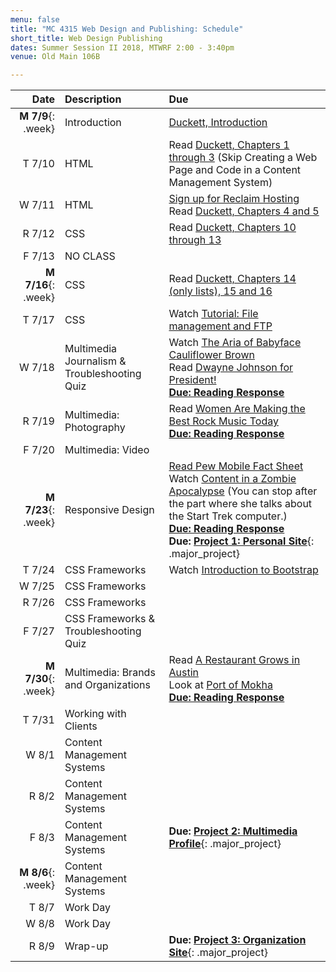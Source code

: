 ```yaml
---
menu: false
title: "MC 4315 Web Design and Publishing: Schedule"
short_title: Web Design Publishing
dates: Summer Session II 2018, MTWRF 2:00 - 3:40pm
venue: Old Main 106B

---
```


Date | Description | Due
---: | :----------- | :---
__M  7/9__{: .week} | Introduction | [Duckett, Introduction](https://ebookcentral-proquest-com.libproxy.txstate.edu/lib/txstate/detail.action?docID=817871)
T 7/10 | HTML | Read [Duckett, Chapters 1 through 3](https://ebookcentral-proquest-com.libproxy.txstate.edu/lib/txstate/detail.action?docID=817871) (Skip Creating a Web Page and Code in a Content Management System)
W 7/11 | HTML | [Sign up for Reclaim Hosting](/resources/instructions_reclaim_hosting.html) <br /> Read [Duckett, Chapters 4 and 5](https://ebookcentral-proquest-com.libproxy.txstate.edu/lib/txstate/detail.action?docID=817871) <!-- NEXT TIME ADD CHAPTER * -->
R 7/12 | CSS | Read [Duckett, Chapters 10 through 13](https://ebookcentral-proquest-com.libproxy.txstate.edu/lib/txstate/detail.action?docID=817871)
F 7/13 | NO CLASS |
__M 7/16__{: .week} | CSS | Read [Duckett, Chapters 14 (only lists), 15 and 16](https://ebookcentral-proquest-com.libproxy.txstate.edu/lib/txstate/detail.action?docID=817871)
T 7/17 | CSS | Watch [Tutorial: File management and FTP](https://www.youtube.com/watch?v=IAa-iFZuat8)
W 7/18 | Multimedia Journalism &amp; <br /> Troubleshooting Quiz | Watch [The Aria of Babyface Cauliflower Brown](https://www.youtube.com/watch?v=ULhejU7K7DQ) <br /> Read [Dwayne Johnson for President!](https://www.gq.com/story/dwayne-johnson-for-president-cover?src=longreads) <br />__[Due: Reading Response](/assignments/general/reading_response_short.html)__
R 7/19 | Multimedia: Photography | Read [Women Are Making the Best Rock Music Today](https://www.nytimes.com/interactive/2017/09/05/arts/music/25-women-making-best-rock-music-today.html#snail-mail-quote) <br />__[Due: Reading Response](/assignments/general/reading_response_short.html)__
F 7/20 | Multimedia: Video |
__M 7/23__{: .week} | Responsive Design | [Read Pew Mobile Fact Sheet](http://www.pewinternet.org/fact-sheet/mobile/) <br /> Watch [Content in a Zombie Apocalypse](https://vimeo.com/167935340) (You can stop after the part where she talks about the Start Trek computer.) <br />__[Due: Reading Response](/assignments/general/reading_response_short.html)__ <br /> __Due: [Project 1: Personal Site](/assignments/web_design_publishing/web_design_publishing_personal_site.html)__{: .major_project}
T 7/24 | CSS Frameworks | Watch [Introduction to Bootstrap](https://www.youtube.com/watch?v=-cX3IQA0-p4)
W 7/25 | CSS Frameworks |
R 7/26 | CSS Frameworks |
F 7/27 | CSS Frameworks &amp; <br /> Troubleshooting Quiz |
__M 7/30__{: .week} | Multimedia: Brands and Organizations | Read [A Restaurant Grows in Austin](https://paidpost.nytimes.com/hennessy/a-restaurant-grows-in-austin.html) <br /> Look at [Port of Mokha](http://www.portofmokha.com) <br />__[Due: Reading Response](/assignments/general/reading_response_short.html)__
T 7/31 | Working with Clients |
W 8/1 | Content Management Systems |
R 8/2 | Content Management Systems |
F 8/3 | Content Management Systems | __Due: [Project 2: Multimedia Profile](/assignments/web_design_publishing/web_design_publishing_multimedia_profile.html)__{: .major_project}
__M 8/6__{: .week} | Content Management Systems |
T 8/7 | Work Day |
W 8/8 | Work Day |
R 8/9 | Wrap-up | __Due: [Project 3: Organization Site](/assignments/web_design_publishing/web_design_publishing_organization_site.html)__{: .major_project}



<!--

W 1/17 | Introduction |
M 1/22 | Introduction| [Sign up for Reclaim Hosting](/resources/instructions_reclaim_hosting.html) <br /> Read [How the Internet Works](http://www.rookiemag.com/2016/11/how-internet-works/)
W 1/24 | HTML |  Read [HTML Dog Beginner HTML Tutorials, Getting Started through Putting It All Together](http://htmldog.com/guides/html/beginner/)
M 1/29 | HTML | Read [A Game of Shark and Minnow](http://www.nytimes.com/newsgraphics/2013/10/27/south-china-sea/) <br /> __[Reading Response](/assignments/general/reading_response.html)__
W 1/31 | CSS | __[Project 1: Basic Site (Phase 1)](/assignments/web_design_publishing/web_design_publishing_personal_portfolio.html)__{: .major_project} <br />Read [HTML Dog CSS Tutorials, all beginner tutorials](http://www.htmldog.com/guides/css/)
M 2/5 | CSS |
W 2/7 | CSS | Read [HTML Dog CSS Tutorials, Class and ID Slelectors, Grouping and Nesting, Specificity and Display](http://www.htmldog.com/guides/css/) <br /> __[Documentation Exercise](/assignments/general/documentation_exercise.html)__
M 2/12 | Multimedia | Read [How Do Families Around the World Spend Their Vacations](https://www.nytimes.com/interactive/2017/09/21/magazine/voyages-issue-photographs-family-vacations-around-world.html) <br /> __[Reading Response](/assignments/general/reading_response.html)__
W 2/14 | Multimedia | Watch [The Aria of Babyface Cauliflower Brown](https://www.nytimes.com/video/opinion/100000005225388/the-aria-of-babyface-cauliflower-brown.html)
M 2/19 | Multimedia | __[Documentation Exercise](/assignments/general/documentation_exercise.html)__ __[Project 1: Basic Site (Phase 2)](/assignments/web_design_publishing/web_design_publishing_personal_portfolio.html)__{: .major_project}
W 2/21 | Design |
M 2/26 | Design | Read [Dieter Rams: 10 Principles of Good Design](https://readymag.com/shuffle/dieter-rams/) <br /> __[Reading Response](/assignments/general/reading_response.html)__
W 2/28 | Responsive Design | Read [Pew Research Center Mobile Fact Sheet](http://www.pewinternet.org/fact-sheet/mobile/)
M 3/5 | Responsive Design | Listen to [Reply All: Long Distance - Part 1](https://gimletmedia.com/episode/long-distance/) <br /> __[Documentation Exercise](/assignments/general/documentation_exercise.html)__
W 3/7 | CSS Frameworks | Read [A Comprehensive Introduction to Grids in Web Design](https://webdesign.tutsplus.com/articles/a-comprehensive-introduction-to-grids-in-web-design--cms-26521) <br />Look over [Bootstrap Layout Documentation](http://getbootstrap.com/docs/4.0/layout/overview/)  <br />__[iMovie Exercise](/assignments/general/imovie_exercise.html)__
M 3/12 | NO CLASS
W 3/14 | NO CLASS
M 3/19 | CSS Frameworks | Look over [Bootstrap Components Documentation](https://getbootstrap.com/docs/4.0/components/alerts/)
W 3/21 | Work Day |
M 3/26 | Work Day |
W 3/28 | Troubleshooting Quiz | __[Project 2: Organization Site](/assignments/web_design_publishing/web_design_publishing_organization_site.html)__{: .major_project}
M 4/2 | Pitch Day |
W 4/4 | Content Management Systems | Watch [An Introduction to Wordpress](https://www.youtube.com/watch?v=FAwbe17cGpw)
M 4/9 | Content Management Systems | __[Documentation Exercise](/assignments/general/documentation_exercise.html)__
W 4/11 | Content Management Systems |
M 4/16 | Work Day: Final Project | __[Project 3: Multimedia Narrative - Draft](/assignments/web_design_publishing/web_design_publishing_multimedia_narrative.html)__{: .major_project}
W 4/18 | Work Day: Final Project |
M 4/23 | Presentations | __[Project 3: Multimedia Narrative - Final](/assignments/web_design_publishing/web_design_publishing_multimedia_narrative.html)__{: .major_project}
W 4/25 | Course Wrap-up and Work Day |
M 4/30 | Course Wrap-up and Work Day |
F 5/4 | No class | __[Project 4: Personal Portfolio Redesign](/assignments/web_design_publishing/web_design_publishing_personal_portfolio_redesign.html)__{: .major_project}

-->
